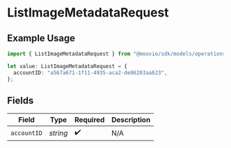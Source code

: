 # ListImageMetadataRequest

## Example Usage

```typescript
import { ListImageMetadataRequest } from "@moovio/sdk/models/operations";

let value: ListImageMetadataRequest = {
  accountID: "a567a671-1f11-4935-aca2-de06203aa623",
};
```

## Fields

| Field              | Type               | Required           | Description        |
| ------------------ | ------------------ | ------------------ | ------------------ |
| `accountID`        | *string*           | :heavy_check_mark: | N/A                |